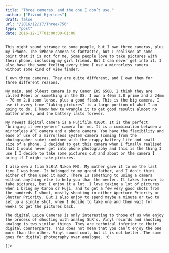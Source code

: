 ```yaml
---
title: "Three cameras, and the one I don’t use."
author: ["Eivind Hjertnes"]
draft: false
url: "/2016/12/17/Three/756"
type: "post"
date: 2016-12-17T01:00:00+01:00
---
```


<div class="HTML">
  <div></div>

<p>

</div>

```text
This might sound strange to some people, but I own three cameras, plus my iPhone. The iPhone camera is fantastic, but I realised at some point that it is not for me. Some people love to take pictures with their phone, including my girl friend. But I can never get into it. I also have the same feeling every time I use a mirrorless camera without some kind of view finder.
```

<div class="HTML">
  <div></div>

</p>

</div>

<div class="HTML">
  <div></div>

<p>

</div>

```text
I own three cameras. They are quite different, and I own them for three different reasons.
```

<div class="HTML">
  <div></div>

</p>

</div>

<div class="HTML">
  <div></div>

<p>

</div>

```text
My main, and oldest camera is my Canon EOS 650D, I think they are called Rebel or something in the US. I own a 40mm 2.8 prime and a 24mm – 70 mm 2.8 zoom lense, plus a good flash. This is the big camera. I use it every time “taking pictures” is a large portion of what I am going to do. I know how to wrangle it to get good results almost no matter where, and the battery lasts forever.
```

<div class="HTML">
  <div></div>

</p>

</div>

<div class="HTML">
  <div></div>

<p>

</div>

```text
My newest digital camera is a Fujifilm X100t. It is the perfect “bringing it everywhere” camera for me. It is a combination between a mirrorless APC camera and a phone camera. You have the flexibility and ease of use of a mirrorless system camera (coming from the photographer side) combined with the crappy battery life and small size of a phone. I decided to get this camera when I finally realised that I would never get into phone photography and this is the thing I use I I decide to take some pictures out and about or the camera I bring if I might take pictures.
```

<div class="HTML">
  <div></div>

</p>

</div>

<div class="HTML">
  <div></div>

<p>

</div>

```text
I also own a film SLR(A Nikon FM). My mother gave it to me the last time I was home. It belonged to my grand father, and I don’t think either of them used it much. There Is something to using a camera without anything else to help you than the meeter. It takes forever to take pictures, but I enjoy it a lot. I love taking a lot of pictures when I bring my Canon or Fuji, and to get a few very good shots from the hundreds I shoot, mostly shooting in either Aperture Priority or Shutter Priority. But I also enjoy to spend maybe a minute or two to set up a single shot, when I decide to take one and then wait for weeks to get the pictures back.
```

<div class="HTML">
  <div></div>

</p>

</div>

<div class="HTML">
  <div></div>

<p>

</div>

```text
The digital Leica Cameras is only interesting to those of us who enjoy the process of shooting with analog SLR’s. Vinyl records and shooting analoge is two similar things. They are technical inferior to their digital counterparts. This does not mean that you can’t enjoy the one more than the other. Vinyl sound cool, but it is not better. The same goes for digital photography over analogue. :0
```

<div class="HTML">
  <div></div>

</p>

</div>

<div class="HTML">
  <div></div>

<p>

</div>

```text
]]>
```

<div class="HTML">
  <div></div>

</p>

</div>
